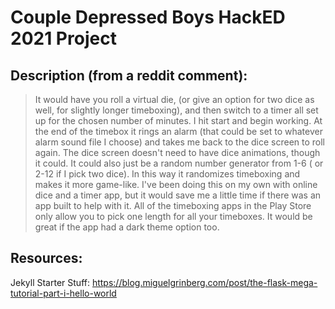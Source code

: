 # Couple Depressed Boys HackED 2021 Project

## Description (from a reddit comment):

>  It would have you roll a virtual die, (or give an option for two dice as well, for slightly longer timeboxing), and then switch 
 to a timer all set up for the chosen number of minutes. I hit start and begin working. 
 At the end of the timebox it rings an alarm (that could be set to whatever alarm sound file I choose) and 
 takes me back to the dice screen to roll again. The dice screen doesn't need to have dice animations, 
 though it could. It could also just be a random number generator from 1-6 ( or 2-12 if I pick two dice). 
 In this way it randomizes timeboxing and makes it more game-like.
 > I've been doing this on my own with online dice and a timer app, 
but it would save me a little time if there was an app
built to help with it. All of the timeboxing apps in the
Play Store only allow you to pick one length for all your timeboxes.
It would be great if the app had a dark theme option too.

## Resources:

Jekyll Starter Stuff: https://blog.miguelgrinberg.com/post/the-flask-mega-tutorial-part-i-hello-world